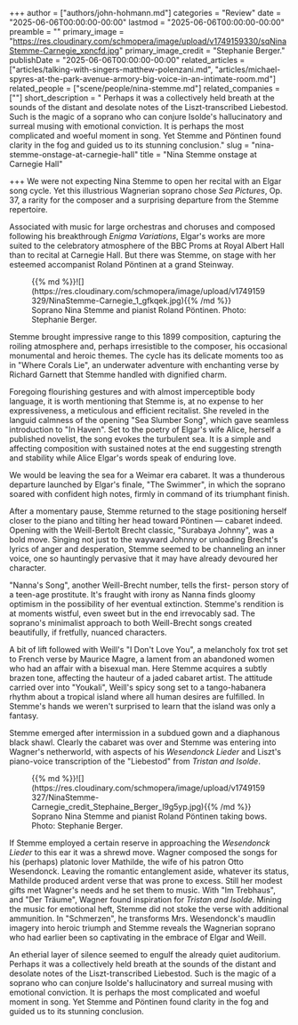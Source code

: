 +++
author = ["authors/john-hohmann.md"]
categories = "Review"
date = "2025-06-06T00:00:00-00:00"
lastmod = "2025-06-06T00:00:00-00:00"
preamble = ""
primary_image = "https://res.cloudinary.com/schmopera/image/upload/v1749159330/sqNinaStemme-Carnegie_xpncfd.jpg"
primary_image_credit = "Stephanie Berger."
publishDate = "2025-06-06T00:00:00-00:00"
related_articles = ["articles/talking-with-singers-matthew-polenzani.md", "articles/michael-spyres-at-the-park-avenue-armory-big-voice-in-an-intimate-room.md"]
related_people = ["scene/people/nina-stemme.md"]
related_companies = [""]
short_description = " Perhaps it was a collectively held breath at the sounds of the distant and desolate notes of the Liszt-transcribed Liebestod. Such is the magic of a soprano who can conjure Isolde's hallucinatory and surreal musing with emotional conviction. It is perhaps the most complicated and woeful moment in song. Yet Stemme and Pöntinen found clarity in the fog and guided us to its stunning conclusion."
slug = "nina-stemme-onstage-at-carnegie-hall"
title = "Nina Stemme onstage at Carnegie Hall"

+++
We were not expecting Nina Stemme to open her recital with an Elgar song cycle. Yet this illustrious Wagnerian soprano chose _Sea Pictures_, Op. 37, a rarity for the composer and a surprising departure from the Stemme repertoire.

Associated with music for large orchestras and choruses and composed following his breakthrough _Enigma Variations_, Elgar's works are more suited to the celebratory atmosphere of the BBC Proms at Royal Albert Hall than to recital at Carnegie Hall. But there was Stemme, on stage with her esteemed accompanist Roland Pöntinen at a grand Steinway. 

<figure data-type="image">{{% md %}}![](https://res.cloudinary.com/schmopera/image/upload/v1749159329/NinaStemme-Carnegie_1_gfkqek.jpg){{% /md %}}
<figcaption>Soprano Nina Stemme and pianist Roland Pöntinen. Photo: Stephanie Berger.</figcaption>
</figure>

Stemme brought impressive range to this 1899 composition, capturing the roiling atmosphere and, perhaps irresistible to the composer, his occasional monumental and heroic themes. The cycle has its delicate moments too as in "Where Corals Lie", an underwater adventure with enchanting verse by Richard Garnett that Stemme handled with dignified charm.

Foregoing flourishing gestures and with almost imperceptible body language, it is worth mentioning that Stemme is, at no expense to her expressiveness, a meticulous and efficient recitalist. She reveled in the languid calmness of the opening "Sea Slumber Song", which gave seamless introduction to "In Haven". Set to the poetry of Elgar's wife Alice, herself a published novelist, the song evokes the turbulent sea. It is a simple and affecting composition with sustained notes at the end suggesting strength and stability while Alice Elgar's words speak of enduring love.

We would be leaving the sea for a Weimar era cabaret. It was a thunderous departure launched by Elgar's finale, "The Swimmer", in which the soprano soared with confident high notes, firmly in command of its triumphant finish.

After a momentary pause, Stemme returned to the stage positioning herself closer to the piano and tilting her head toward Pöntinen — cabaret indeed. Opening with the Weill-Bertolt Brecht classic, "Surabaya Johnny", was a bold move. Singing not just to the wayward Johnny or unloading Brecht's lyrics of anger and desperation, Stemme seemed to be channeling an inner voice, one so hauntingly pervasive that it may have already devoured her character.

"Nanna's Song", another Weill-Brecht number, tells the first- person story of a teen-age prostitute. It's fraught with irony as Nanna finds gloomy optimism in the possibility of her eventual extinction. Stemme's rendition is at moments wistful, even sweet but in the end irrevocably sad. The soprano's minimalist approach to both Weill-Brecht songs created beautifully, if fretfully, nuanced characters.

A bit of lift followed with Weill's "I Don't Love You", a melancholy fox trot set to French verse by Maurice Magre, a lament from an abandoned women who had an affair with a bisexual man. Here Stemme acquires a subtly brazen tone, affecting the hauteur of a jaded cabaret artist. The attitude carried over into "Youkali", Weill's spicy song set to a tango-habanera rhythm about a tropical island where all human desires are fulfilled. In Stemme's hands we weren't surprised to learn that the island was only a fantasy.

Stemme emerged after intermission in a subdued gown and a diaphanous black shawl. Clearly the cabaret was over and Stemme was entering into Wagner's netherworld, with aspects of his _Wesendonck Lieder_ and Liszt's piano-voice transcription of the "Liebestod" from _Tristan and Isolde_.

<figure data-type="image">{{% md %}}![](https://res.cloudinary.com/schmopera/image/upload/v1749159327/NinaStemme-Carnegie_credit_Stephaine_Berger_l9g5yp.jpg){{% /md %}}
<figcaption>Soprano Nina Stemme and pianist Roland Pöntinen taking bows. Photo: Stephanie Berger.</figcaption>
</figure>

If Stemme employed a certain reserve in approaching the _Wesendonck Lieder_ to this ear it was a shrewd move. Wagner composed the songs for his (perhaps) platonic lover Mathilde, the wife of his patron Otto Wesendonck. Leaving the romantic entanglement aside, whatever its status, Mathilde produced ardent verse that was prone to excess. Still her modest gifts met Wagner's needs and he set them to music. With "Im Trebhaus", and "Der Träume", Wagner found inspiration for _Tristan and Isolde_. Mining the music for emotional heft, Stemme did not stoke the verse with additional ammunition. In "Schmerzen", he transforms Mrs. Wesendonck's maudlin imagery into heroic triumph and Stemme reveals the Wagnerian soprano who had earlier been so captivating in the embrace of Elgar and Weill.

An etherial layer of silence seemed to engulf the already quiet auditorium. Perhaps it was a collectively held breath at the sounds of the distant and desolate notes of the Liszt-transcribed Liebestod. Such is the magic of a soprano who can conjure Isolde's hallucinatory and surreal musing with emotional conviction. It is perhaps the most complicated and woeful moment in song. Yet Stemme and Pöntinen found clarity in the fog and guided us to its stunning conclusion.